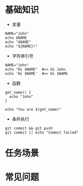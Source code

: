 # 基础知识
* 变量
```
NAME="John"
echo $NAME
echo "$NAME"
echo "${NAME}!"
```

* 字符串引号
```
NAME="John"
echo "Hi $NAME"  #=> Hi John
echo 'Hi $NAME'  #=> Hi $NAME
```

* 函数
```
get_name() {
  echo "John"
}

echo "You are $(get_name)"
```

* 条件执行
```
git commit && git push
git commit || echo "Commit failed"
```



# 任务场景

# 常见问题